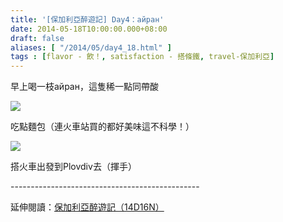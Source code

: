 ```yaml
---
title: '[保加利亞醉遊記] Day4：айран'
date: 2014-05-18T10:00:00.000+08:00
draft: false
aliases: [ "/2014/05/day4_18.html" ]
tags : [flavor - 飲！, satisfaction - 搭條鐵, travel-保加利亞]
---
```


早上喝一枝айран，這隻稀一點同帶酸  

![](/images/bulgaria4a1.jpg)

吃點麵包（連火車站買的都好美味這不科學！）  

![](/images/bulgaria4a.jpg)

搭火車出發到Plovdiv去（揮手）  
  
\-----------------------------------------------  
  
延伸閱讀：[保加利亞醉遊記（14D16N）](https://hidie.net/bulgaria14d16n/)
